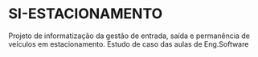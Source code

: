 # SI-ESTACIONAMENTO
Projeto de informatização da gestão de entrada, saída e permanência de veículos em estacionamento.
Estudo de caso das aulas de Eng.Software
